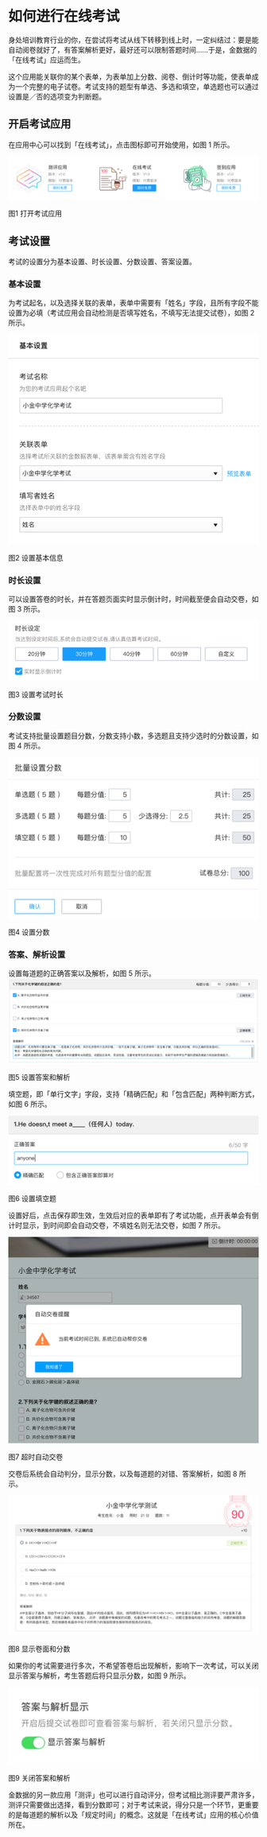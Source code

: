 # 如何进行在线考试

身处培训教育行业的你，在尝试将考试从线下转移到线上时，一定纠结过：要是能自动阅卷就好了，有答案解析更好，最好还可以限制答题时间……于是，金数据的「在线考试」应运而生。

这个应用能关联你的某个表单，为表单加上分数、阅卷、倒计时等功能，使表单成为一个完整的电子试卷。考试支持的题型有单选、多选和填空，单选题也可以通过设置是／否的选项变为判断题。

## 开启考试应用

在应用中心可以找到「在线考试」，点击图标即可开始使用，如图 1 所示。

![](/assets/开启考试.png)

图1 打开考试应用

## 考试设置

考试的设置分为基本设置、时长设置、分数设置、答案设置。

### 基本设置

为考试起名，以及选择关联的表单，表单中需要有「姓名」字段，且所有字段不能设置为必填（考试应用会自动检测是否填写姓名，不填写无法提交试卷），如图 2 所示。

![](/assets/考试基本设置.png)

图2 设置基本信息

### 时长设置

可以设置答卷的时长，并在答题页面实时显示倒计时，时间截至便会自动交卷，如图 3 所示。

![](/assets/显示倒计时.png)

图3 设置考试时长

### 分数设置

考试支持批量设置题目分数，分数支持小数，多选题且支持少选时的分数设置，如图 4 所示。

![](/assets/分数设置.png)

图4 设置分数

### 答案、解析设置

设置每道题的正确答案以及解析，如图 5 所示。
![](/assets/设置答案.png)

图5 设置答案和解析

填空题，即「单行文字」字段，支持「精确匹配」和「包含匹配」两种判断方式，如图 6 所示。

![](/assets/填空设置.png)

图6 设置填空题

设置好后，点击保存即生效，生效后对应的表单即有了考试功能，点开表单会有倒计时显示，到时间即会自动交卷，不填姓名则无法交卷，如图 7 所示。

![](/assets/自动交卷.png)

图7 超时自动交卷

交卷后系统会自动判分，显示分数，以及每道题的对错、答案解析，如图 8 所示。

![](/assets/卷面分数.png)

图8 显示卷面和分数

如果你的考试需要进行多次，不希望答卷后出现解析，影响下一次考试，可以关闭显示答案与解析，考生答题后将只显示分数，如图 9 所示。

![](/assets/关闭答案解析.png)

图9 关闭答案和解析

金数据的另一款应用「测评」也可以进行自动评分，但考试相比测评要严肃许多，测评只需要做出选择，看到分数即可；对于考试来说，得分只是一个环节，更重要的是每道题的解析以及「规定时间」的概念。这就是「在线考试」应用的核心价值所在。

